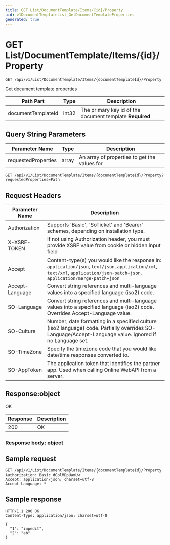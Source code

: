 ```yaml
---
title: GET List/DocumentTemplate/Items/{id}/Property
uid: v1DocumentTemplateList_GetDocumentTemplateProperties
generated: true
---
```


# GET List/DocumentTemplate/Items/{id}/Property

```http
GET /api/v1/List/DocumentTemplate/Items/{documentTemplateId}/Property
```

Get document template properties






| Path Part | Type | Description |
|-----------|------|-------------|
| documentTemplateId | int32 | The primary key id of the document template **Required** |


## Query String Parameters

| Parameter Name | Type |  Description |
|----------------|------|--------------|
| requestedProperties | array |  An array of properties to get the values for |

```http
GET /api/v1/List/DocumentTemplate/Items/{documentTemplateId}/Property?requestedProperties=Path
```


## Request Headers

| Parameter Name | Description |
|----------------|-------------|
| Authorization  | Supports 'Basic', 'SoTicket' and 'Bearer' schemes, depending on installation type. |
| X-XSRF-TOKEN   | If not using Authorization header, you must provide XSRF value from cookie or hidden input field |
| Accept         | Content-type(s) you would like the response in: `application/json`, `text/json`, `application/xml`, `text/xml`, `application/json-patch+json`, `application/merge-patch+json` |
| Accept-Language | Convert string references and multi-language values into a specified language (iso2) code. |
| SO-Language | Convert string references and multi-language values into a specified language (iso2) code. Overrides Accept-Language value. |
| SO-Culture | Number, date formatting in a specified culture (iso2 language) code. Partially overrides SO-Language/Accept-Language value. Ignored if no Language set. |
| SO-TimeZone | Specify the timezone code that you would like date/time responses converted to. |
| SO-AppToken | The application token that identifies the partner app. Used when calling Online WebAPI from a server. |


## Response:object

OK

| Response | Description |
|----------------|-------------|
| 200 | OK |

### Response body: object


## Sample request

```http!
GET /api/v1/List/DocumentTemplate/Items/{documentTemplateId}/Property
Authorization: Basic dGplMDpUamUw
Accept: application/json; charset=utf-8
Accept-Language: *
```

## Sample response

```http_
HTTP/1.1 200 OK
Content-Type: application/json; charset=utf-8

{
  "1": "impedit",
  "2": "ab"
}
```